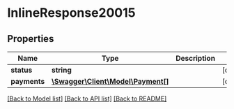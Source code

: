 # InlineResponse20015

## Properties
Name | Type | Description | Notes
------------ | ------------- | ------------- | -------------
**status** | **string** |  | [optional] 
**payments** | [**\Swagger\Client\Model\Payment[]**](Payment.md) |  | [optional] 

[[Back to Model list]](../README.md#documentation-for-models) [[Back to API list]](../README.md#documentation-for-api-endpoints) [[Back to README]](../README.md)


